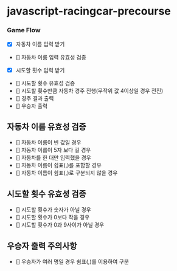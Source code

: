 # javascript-racingcar-precourse

### Game Flow

- [x] 자동차 이름 입력 받기
- [] 자동차 이름 입력 유효성 검증
- [x] 시도할 횟수 입력 받기
- [] 시도할 횟수 유효성 검증
- [] 시도할 횟수만큼 자동차 경주 진행(무작위 값 4이상일 경우 전진)
- [] 경주 결과 출력
- [] 우승자 출력

## 자동차 이름 유효성 검증

- [] 자동차 이름이 빈 값일 경우
- [] 자동차 이름이 5자 보다 길 경우
- [] 자동차를 한 대만 입력했을 경우
- [] 자동차 이름이 쉼표(,)를 포함할 경우
- [] 자동차 이름이 쉼표(,)로 구분되지 않을 경우

## 시도할 횟수 유효성 검증

- [] 시도할 횟수가 숫자가 아닐 경우
- [] 시도할 횟수가 0보다 작을 경우
- [] 시도할 횟수가 0과 9사이가 아닐 경우

## 우승자 출력 주의사항

- [] 우승자가 여러 명일 경우 쉼표(,)를 이용하여 구분
